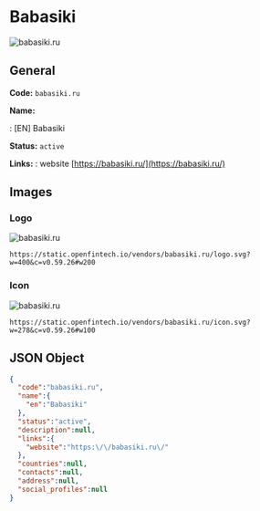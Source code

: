 
# Babasiki 
![babasiki.ru](https://static.openfintech.io/vendors/babasiki.ru/logo.svg?w=400&c=v0.59.26#w200)  

## General 
 
**Code:** `babasiki.ru` 
 
**Name:** 
 
:	[EN] Babasiki 
 
**Status:** `active` 
 
**Links:** 
: website [https://babasiki.ru/](https://babasiki.ru/) 
 

## Images 

### Logo 
 
![babasiki.ru](https://static.openfintech.io/vendors/babasiki.ru/logo.svg?w=400&c=v0.59.26#w200)  

```
https://static.openfintech.io/vendors/babasiki.ru/logo.svg?w=400&c=v0.59.26#w200
```  

### Icon 
 
![babasiki.ru](https://static.openfintech.io/vendors/babasiki.ru/icon.svg?w=278&c=v0.59.26#w100)  

```
https://static.openfintech.io/vendors/babasiki.ru/icon.svg?w=278&c=v0.59.26#w100
```  

## JSON Object 

```json
{
  "code":"babasiki.ru",
  "name":{
    "en":"Babasiki"
  },
  "status":"active",
  "description":null,
  "links":{
    "website":"https:\/\/babasiki.ru\/"
  },
  "countries":null,
  "contacts":null,
  "address":null,
  "social_profiles":null
}
```  
